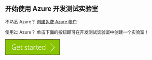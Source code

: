 ## <a name="get-started-with-azure-devtest-labs"></a>开始使用 Azure 开发测试实验室
不熟悉 Azure？ [创建免费 Azure 帐户](https://azure.microsoft.com/free)

使用过 Azure？ 单击下面的按钮即可在开发测试实验室中创建一个实验室！

[![在几分钟内开始使用 Azure 开发测试实验室](./media/devtest-lab-try-it-out/get-started.png)](http://go.microsoft.com/fwlink/?LinkID=627034&clcid=0x409)



<!--HONumber=Nov16_HO2-->


